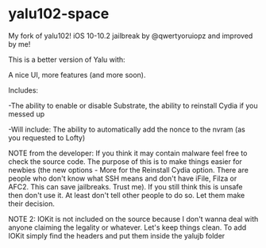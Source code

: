 # yalu102-space
My fork of yalu102! iOS 10-10.2 jailbreak by @qwertyoruiopz and improved by me!

This is a better version of Yalu with:

A nice UI, more features (and more soon). 

Includes: 

-The ability to enable or disable Substrate, the ability to reinstall Cydia if you messed up

-Will include: The ability to automatically add the nonce to the nvram (as you requested to Lofty)


NOTE from the developer: If you think it may contain malware feel free to check the source code. The purpose of this is to make things easier for newbies (the new options - More for the Reinstall Cydia option. There are people who don't know what SSH means and don't have iFile, Filza or AFC2. This can save jailbreaks. Trust me). If you still think this is unsafe then don't use it. At least don't tell other people to do so. Let them make their decision.

NOTE 2: IOKit is not included on the source because I don't wanna deal with anyone claiming the legality or whatever. Let's keep things clean. To add IOKit simply find the headers and put them inside the yalujb folder
